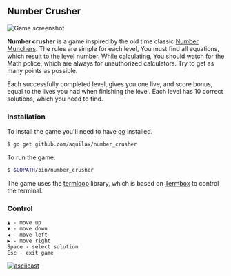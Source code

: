 ## Number Crusher

![Game screenshot](http://i.imgur.com/QVp6dMI.png)

**Number crusher** is a game inspired by the old time classic [Number Munchers](https://en.wikipedia.org/wiki/Munchers).
The rules are simple for each level, You must find all equations, which result to the level number. While calculating, You should watch for the Math police, which are always for unauthorized calculators. Try to get as many points as possible.

Each successfully completed level, gives you one live, and score bonus, equal to the lives you had when finishing the level. Each level has 10 correct solutions, which you need to find.

### Installation

To install the game you'll need to have [go](https://golang.org/) installed. 

```bash
$ go get github.com/aquilax/number_crusher
```

To run the game:
```bash
$ $GOPATH/bin/number_crusher
```

The game uses the [termloop](https://github.com/JoelOtter/termloop) library, which is based on [Termbox](https://github.com/nsf/termbox-go) to control the terminal. 

### Control
```
▲ - move up
▼ - move down
◀ - move left
▶ - move right
Space - select solution
Esc - exit game
```

[![asciicast](https://asciinema.org/a/5h9v1095b8y7wrggc8xa6to7f.png)](https://asciinema.org/a/5h9v1095b8y7wrggc8xa6to7f)

